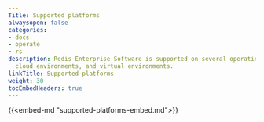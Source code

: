 ```yaml
---
Title: Supported platforms
alwaysopen: false
categories:
- docs
- operate
- rs
description: Redis Enterprise Software is supported on several operating systems,
  cloud environments, and virtual environments.
linkTitle: Supported platforms
weight: 30
tocEmbedHeaders: true
---
```

{{<embed-md "supported-platforms-embed.md">}}
